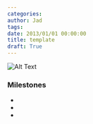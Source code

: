 ```yaml
---
categories: 
author: Jad
tags: 
date: 2013/01/01 00:00:00
title: template
draft: True
---
```


![Alt Text](/img/)

### Milestones
*
*
*
